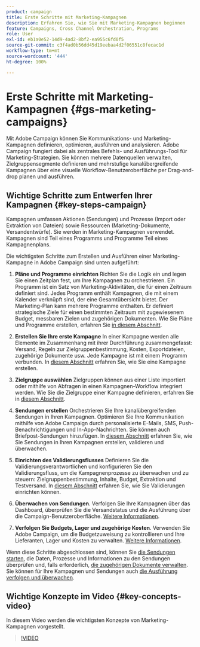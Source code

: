 ```yaml
---
product: campaign
title: Erste Schritte mit Marketing-Kampagnen
description: Erfahren Sie, wie Sie mit Marketing-Kampagnen beginnen
feature: Campaigns, Cross Channel Orchestration, Programs
role: User
exl-id: eb1a0e52-14d9-4ad2-8bf2-ea955c6fd0f5
source-git-commit: c3f4ad0b56dd45d19eebaa4d2f06551c8fecac1d
workflow-type: tm+mt
source-wordcount: '444'
ht-degree: 100%

---
```


# Erste Schritte mit Marketing-Kampagnen {#gs-marketing-campaigns}

Mit Adobe Campaign können Sie Kommunikations- und Marketing-Kampagnen definieren, optimieren, ausführen und analysieren. Adobe Campaign fungiert dabei als zentrales Befehls- und Ausführungs-Tool für Marketing-Strategien. Sie können mehrere Datenquellen verwalten, Zielgruppensegmente definieren und mehrstufige kanalübergreifende Kampagnen über eine visuelle Workflow-Benutzeroberfläche per Drag-and-drop planen und ausführen.


<!--In addition, the **Marketing Resource Management (MRM)** module lets you control marketing actions in a collaborative mode by providing complete management and real-time tracking of the tasks, budgets and marketing resources involved. The Marketing Resource Management lets you optimize and regulate the management of internal and external processes, resources and marketing campaigns, as well as third party relations (agencies, printers, etc.). For more on this, refer to [this section](about-marketing-resource-management.md).

>[!NOTE]
>
>Capabilities related to population targeting, message personalization and message delivery on the various channels are detailed in [this section](../../delivery/using/steps-about-delivery-creation-steps.md).-->


## Wichtige Schritte zum Entwerfen Ihrer Kampagnen {#key-steps-campaign}

Kampagnen umfassen Aktionen (Sendungen) und Prozesse (Import oder Extraktion von Dateien) sowie Ressourcen (Marketing-Dokumente, Versandentwürfe). Sie werden in Marketing-Kampagnen verwendet. Kampagnen sind Teil eines Programms und Programme Teil eines Kampagnenplans.

Die wichtigsten Schritte zum Erstellen und Ausführen einer Marketing-Kampagne in Adobe Campaign sind unten aufgeführt:

1. **Pläne und Programme einrichten** Richten Sie die Logik ein und legen Sie einen Zeitplan fest, um Ihre Kampagnen zu orchestrieren. 
Ein Programm ist ein Satz von Marketing-Aktivitäten, die für einen Zeitraum definiert sind. Jedes Programm enthält Kampagnen, die mit einem Kalender verknüpft sind, der eine Gesamtübersicht bietet. Der Marketing-Plan kann mehrere Programme enthalten. Er definiert strategische Ziele für einen bestimmten Zeitraum mit zugewiesenem Budget, messbaren Zielen und zugehörigen Dokumenten. Wie Sie Pläne und Programme erstellen, erfahren Sie [in diesem Abschnitt](marketing-campaign-create.md#create-plan-and-program).

1. **Erstellen Sie Ihre erste Kampagne**
In einer Kampagne werden alle Elemente im Zusammenhang mit ihrer Durchführung zusammengefasst: Versand, Regeln zur Zielgruppenbestimmung, Kosten, Exportdateien, zugehörige Dokumente usw. Jede Kampagne ist mit einem Programm verbunden. In [diesem Abschnitt](marketing-campaign-create.md#create-a-campaign) erfahren Sie, wie Sie eine Kampagne erstellen.

1. **Zielgruppe auswählen**
Zielgruppen können aus einer Liste importiert oder mithilfe von Abfragen in einen Kampagnen-Workflow integriert werden. Wie Sie die Zielgruppe einer Kampagne definieren, erfahren Sie in [diesem Abschnitt](marketing-campaign-target.md#select-the-target-population).

1. **Sendungen erstellen**
Orchestrieren Sie Ihre kanalübergreifenden Sendungen in Ihren Kampagnen. Optimieren Sie Ihre Kommunikation mithilfe von Adobe Campaign durch personalisierte E-Mails, SMS, Push-Benachrichtigungen und In-App-Nachrichten. Sie können auch Briefpost-Sendungen hinzufügen. In [diesem Abschnitt](marketing-campaign-deliveries.md) erfahren Sie, wie Sie Sendungen in Ihren Kampagnen erstellen, validieren und überwachen.

1. **Einrichten des Validierungsflusses**
Definieren Sie die Validierungsverantwortlichen und konfigurieren Sie den Validierungsfluss, um die Kampagnenprozesse zu überwachen und zu steuern: Zielgruppenbestimmung, Inhalte, Budget, Extraktion und Testversand. In [diesem Abschnitt](marketing-campaign-approval.md) erfahren Sie, wie Sie Validierungen einrichten können.

1. **Überwachen von Sendungen**.
Verfolgen Sie Ihre Kampagnen über das Dashboard, überprüfen Sie die Versandstatus und die Ausführung über die Campaign-Benutzeroberfläche. [Weitere Informationen](marketing-campaign-monitoring.md).

1. **Verfolgen Sie Budgets, Lager und zugehörige Kosten**.
Verwenden Sie Adobe Campaign, um die Budgetzuweisung zu kontrollieren und Ihre Lieferanten, Lager und Kosten zu verwalten. [Weitere Informationen](providers-stocks-and-budgets.md#create-service-providers-and-their-cost-structures).

Wenn diese Schritte abgeschlossen sind, können Sie [die Sendungen starten](marketing-campaign-deliveries.md#start-a-delivery), die Daten, Prozesse und Informationen zu den Sendungen überprüfen und, falls erforderlich, [die zugehörigen Dokumente verwalten](marketing-campaign-deliveries.md#manage-associated-documents). Sie können für Ihre Kampagnen und Sendungen auch [die Ausführung verfolgen und überwachen](marketing-campaign-monitoring.md).


## Wichtige Konzepte im Video {#key-concepts-video}

In diesem Video werden die wichtigsten Konzepte von Marketing-Kampagnen vorgestellt.

>[!VIDEO](https://video.tv.adobe.com/v/35131?quality=12)
